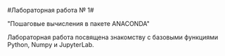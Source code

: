 #Лабораторная работа № 1#

"Пошаговые вычисления в пакете ANACONDA"

Лабораторная работа посвящена знакомству с базовыми функциями Python, Numpy и JupyterLab.
